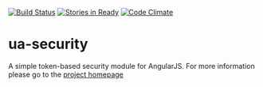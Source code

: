 [![Build Status](https://travis-ci.org/dspies/ua-security.svg?branch=master)](https://travis-ci.org/dspies/ua-security)
[![Stories in Ready](https://badge.waffle.io/dspies/ua-security.png?label=ready&title=Ready)](https://waffle.io/dspies/ua-security)
[![Code Climate](https://codeclimate.com/github/dspies/ua-security.png)](https://codeclimate.com/github/dspies/ua-security)

ua-security
====
A simple token-based security module for AngularJS.  For more information please go to the [project homepage](http://dspies.github.io/ua-security/)

